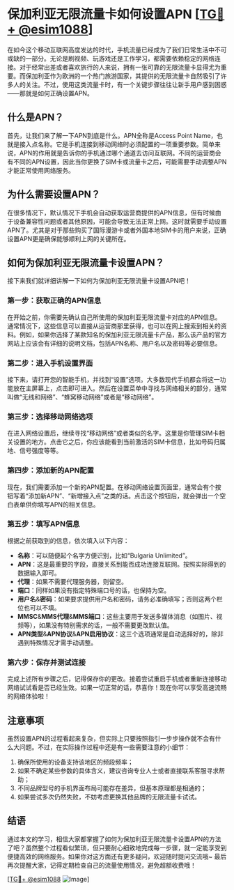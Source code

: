 # 保加利亚无限流量卡如何设置APN [[TG💪+ @esim1088](https://t.me/s/esim1088)]

在如今这个移动互联网高度发达的时代，手机流量已经成为了我们日常生活中不可或缺的一部分。无论是刷视频、玩游戏还是工作学习，都需要依赖稳定的网络连接。对于经常出差或者喜欢旅行的人来说，拥有一张可靠的无限流量卡显得尤为重要。而保加利亚作为欧洲的一个热门旅游国家，其提供的无限流量卡自然吸引了许多人的关注。不过，使用这类流量卡时，有一个关键步骤往往让新手用户感到困惑——那就是如何正确设置APN。

## 什么是APN？

首先，让我们来了解一下APN到底是什么。APN全称是Access Point Name，也就是接入点名称。它是手机连接到移动网络时必须配置的一项重要参数。简单来说，APN的作用就是告诉你的手机通过哪个通道去访问互联网。不同的运营商会有不同的APN设置，因此当你更换了SIM卡或流量卡之后，可能需要手动调整APN才能正常使用网络服务。

## 为什么需要设置APN？

在很多情况下，默认情况下手机会自动获取运营商提供的APN信息，但有时候由于设备兼容性问题或者其他原因，可能会导致无法正常上网。这时就需要手动设置APN了。尤其是对于那些购买了国际漫游卡或者外国本地SIM卡的用户来说，正确设置APN更是确保能够顺利上网的关键所在。

## 如何为保加利亚无限流量卡设置APN？

接下来我们就详细讲解一下如何为保加利亚无限流量卡设置APN吧！

### 第一步：获取正确的APN信息

在开始之前，你需要先确认自己所使用的保加利亚无限流量卡对应的APN信息。通常情况下，这些信息可以直接从运营商那里获得，也可以在网上搜索到相关的资料。例如，如果你选择了某款知名的保加利亚无限流量卡产品，那么该产品的官方网站上应该会有详细的说明文档，包括APN名称、用户名以及密码等必要信息。

### 第二步：进入手机设置界面

接下来，请打开您的智能手机，并找到“设置”选项。大多数现代手机都会将这一功能放在主屏幕上，点击即可进入。然后在设置菜单中寻找与网络相关的部分，通常叫做“无线和网络”、“蜂窝移动网络”或者是“移动网络”。

### 第三步：选择移动网络选项

在进入网络设置后，继续寻找“移动网络”或者类似的名字。这里是你管理SIM卡相关设置的地方。点击它之后，你应该能看到当前激活的SIM卡信息，比如号码归属地、信号强度等等。

### 第四步：添加新的APN配置

现在，我们需要添加一个新的APN配置。在移动网络设置页面里，通常会有个按钮写着“添加新APN”、“新增接入点”之类的话。点击这个按钮后，就会弹出一个空白表单供你填写APN的相关信息。

### 第五步：填写APN信息

根据之前获取到的信息，依次填入以下内容：
- **名称**：可以随便起个名字方便识别，比如“Bulgaria Unlimited”。
- **APN**：这是最重要的字段，直接关系到能否成功连接互联网。按照实际得到的数据输入即可。
- **代理**：如果不需要代理服务器，则留空。
- **端口**：同样如果没有指定特殊端口号的话，也保持为空。
- **用户名**&**密码**：如果要求提供用户名和密码，请务必准确填写；否则这两个栏位也可以不填。
- **MMSC**&**MMS代理**&**MMS端口**：这些主要用于发送多媒体消息（如图片、视频等），如果没有特别需求的话，一般不需要更改默认值。
- **APN类型**&**APN协议**&**APN启用协议**：这三个选项通常是自动选择好的，除非遇到特殊情况才需手动调整。

### 第六步：保存并测试连接

完成上述所有步骤之后，记得保存你的更改。接着尝试重启手机或者重新连接移动网络试试看是否已经生效。如果一切正常的话，恭喜你！现在你可以享受高速流畅的网络体验啦！

## 注意事项

虽然设置APN的过程看起来复杂，但实际上只要按照指引一步步操作就不会有什么大问题。不过，在实际操作过程中还是有一些需要注意的小细节：

1. 确保所使用的设备支持该地区的频段频率；
2. 如果不确定某些参数的具体含义，建议咨询专业人士或者直接联系客服寻求帮助；
3. 不同品牌型号的手机界面布局可能存在差异，但基本原理都是相通的；
4. 如果尝试多次仍然失败，不妨考虑更换其他品牌的无限流量卡试试。

## 结语

通过本文的学习，相信大家都掌握了如何为保加利亚无限流量卡设置APN的方法了吧？虽然整个过程看似繁琐，但只要耐心细致地完成每一步骤，就一定能享受到便捷高效的网络服务。如果你对这方面还有更多疑问，欢迎随时提问交流哦~ 最后再次提醒大家，记得定期检查自己的流量使用情况，避免超额收费哦！

[[TG💪+ @esim1088](https://t.me/s/esim1088) ![Image](https://i.postimg.cc/4NQfJmqS/Snipaste-2025-05-13-00-14-12.png)]